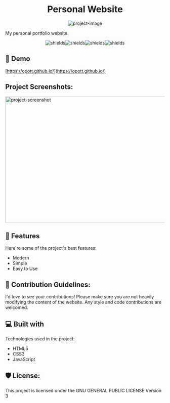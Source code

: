 <h1 align="center" id="title">Personal Website</h1>

<p align="center"><img src="https://socialify.git.ci/opott/opott.github.io/image?description=1&amp;font=Raleway&amp;forks=1&amp;issues=1&amp;language=1&amp;name=1&amp;owner=1&amp;pattern=Circuit%20Board&amp;pulls=1&amp;stargazers=1&amp;theme=Dark" alt="project-image"></p>

<p id="description">My personal portfolio website.</p>

<p align="center"><img src="https://img.shields.io/github/deployments/opott/opott.github.io/github-pages?style=for-the-badge&amp;label=deployment" alt="shields"><img src="https://img.shields.io/github/commit-activity/m/opott/opott.github.io?style=for-the-badge" alt="shields"><img src="https://img.shields.io/badge/HTML5-white?style=for-the-badge&amp;logo=html5&amp;logoColor=white&amp;color=grey" alt="shields"><img src="https://img.shields.io/badge/CSS3-white?style=for-the-badge&amp;logo=css3&amp;logoColor=white&amp;color=grey" alt="shields"></p>

<h2>🚀 Demo</h2>

[https://opott.github.io/](https://opott.github.io/)

<h2>Project Screenshots:</h2>

<img src="https://cloud-nzeaqnccf-hack-club-bot.vercel.app/0image.png" alt="project-screenshot" width="1000" height="400/">

<h2>🧐 Features</h2>

Here're some of the project's best features:

- Modern
- Simple
- Easy to Use

<h2>🍰 Contribution Guidelines:</h2>

I'd love to see your contributions! Please make sure you are not heavily modifying the content of the website. Any style and code contributions are welcomed.

<h2>💻 Built with</h2>

Technologies used in the project:

- HTML5
- CSS3
- JavaScript

<h2>🛡️ License:</h2>

This project is licensed under the GNU GENERAL PUBLIC LICENSE Version 3
